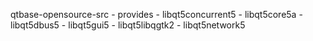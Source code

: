 qtbase-opensource-src
	- provides
		- libqt5concurrent5
		- libqt5core5a
		- libqt5dbus5
		- libqt5gui5
		- libqt5libqgtk2
		- libqt5network5
